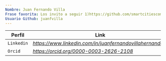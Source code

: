 ```yaml
---
Nombre: Juan Fernando Villa
Frase favorita: Los invito a seguir 1)https://github.com/smartcitiescommunity/Civikmind  2) https://github.com/EL-BID/idbsocialdatapy
Usuario Github: juanfvilla
---
```


| **Perfil** | **Link** |
| --- | --- |
| `Linkedin` | *https://www.linkedin.com/in/juanfernandovillahernandez/* |
| `Orcid` | *https://orcid.org/0000-0003-2626-2108* |
